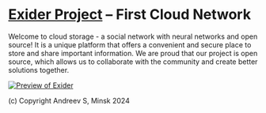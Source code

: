 # [Exider Project][exider] – First Cloud Network

Welcome to cloud storage - a social network with neural networks and open source! It is a unique platform that offers a convenient and secure place to store and share important information. We are proud that our project is open source, which allows us to collaborate with the community and create better solutions together.

[![Preview of Exider][preview_image]][preview_image_url]

(c) Copyright Andreev S, Minsk 2024

[exider]: https://github.com/astynate/Exider-Version-2.0.0
[preview_image]: https://github.com/astynate/Exider-Version-2.0.0/blob/master/tech-doc/images/main-logo-with-text.png "Preview of Exider"
[preview_image_url]: https://github.com/astynate/Exider-Version-2.0.0/blob/master/tech-doc/images/main-logo-with-text.png
